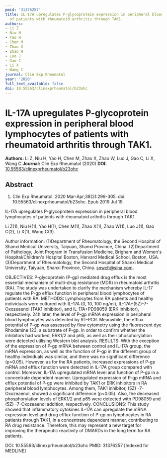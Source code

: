 ```yaml
---
pmid: '31376257'
title: IL-17A upregulates P-glycoprotein expression in peripheral blood lymphocytes
  of patients with rheumatoid arthritis through TAK1.
authors:
- Li Z
- Niu H
- Yao H
- Chen M
- Zhao X
- Zhao W
- Luo J
- Gao C
- Li X
- Wang C
journal: Clin Exp Rheumatol
year: '2020'
full_text_available: false
doi: 10.55563/clinexprheumatol/b23ohc
---
```


# IL-17A upregulates P-glycoprotein expression in peripheral blood lymphocytes of patients with rheumatoid arthritis through TAK1.
**Authors:** Li Z, Niu H, Yao H, Chen M, Zhao X, Zhao W, Luo J, Gao C, Li X, Wang C
**Journal:** Clin Exp Rheumatol (2020)
**DOI:** [10.55563/clinexprheumatol/b23ohc](https://doi.org/10.55563/clinexprheumatol/b23ohc)

## Abstract

1. Clin Exp Rheumatol. 2020 Mar-Apr;38(2):299-305. doi: 
10.55563/clinexprheumatol/b23ohc. Epub 2019 Jul 19.

IL-17A upregulates P-glycoprotein expression in peripheral blood lymphocytes of 
patients with rheumatoid arthritis through TAK1.

Li Z(1), Niu H(1), Yao H(1), Chen M(1), Zhao X(1), Zhao W(1), Luo J(1), Gao 
C(2), Li X(1), Wang C(3).

Author information:
(1)Department of Rheumatology, the Second Hospital of Shanxi Medical University, 
Taiyuan, Shanxi Province, China.
(2)Department of Pathology, Joint Program in Transfusion Medicine, Brigham and 
Women's Hospital/Children's Hospital Boston, Harvard Medical School, Boston, 
USA.
(3)Department of Rheumatology, the Second Hospital of Shanxi Medical University, 
Taiyuan, Shanxi Province, China. snwch@sina.com.

OBJECTIVES: P-glycoprotein (P-gp) mediated drug efflux is the most essential 
mechanism of multi-drug resistance (MDR) in rheumatoid arthritis (RA). The study 
was undertaken to clarify the mechanism whereby IL-17 regulate the P-gp efflux 
function in peripheral blood lymphocytes of patients with RA.
METHODS: Lymphocytes from RA patients and healthy individuals were cultured with 
IL-17A (0, 10, 100 ng/ml), IL-17A+(5Z)-7-Oxozeaenol (TAK1 inhibitor), and 
IL-17A+PD98059 (ERK inhibitor), respectively. 24h later, the level of P-gp mRNA 
expression in peripheral blood lymphocytes was detected by RT-PCR. Meanwhile, 
the efflux potential of P-gp was assessed by flow cytometry using the 
fluorescent dye Rhodamine 123, a substrate of P-gp. In order to confirm whether 
the inhibitors had worked, ERK1/2 and p65, as well as their phosphorylation were 
detected utilising Western blot analysis.
RESULTS: With the exception of the expression of P-gp mRNA between control and 
IL-17A group, the mRNA expression, as well as the function of P-gp in the 
different group of healthy individuals was similar, and there was no significant 
difference (p>0.05). However, as for the RA patients, increased expressions of 
P-gp mRNA and efflux function were detected in IL-17A group compared with 
control. Moreover, IL-17A upregulated mRNA level and function of P-gp in a 
concentrate dependent manner. Upregulated expression of P-gp mRNA and efflux 
potential of P-gp were inhibited by TAK1 or ERK inhibitors in RA peripheral 
blood lymphocytes. Among them, TAK1 inhibitor, (5Z) -7-Oxozeaenol, showed a 
significant difference (p<0.05). Also, the decreased phosphorylation levels of 
ERK1/2 and p65 were detected with PD98059 and (5Z) -7-Oxozeaenol addition, 
respectively.
CONCLUSIONS: This study showed that inflammatory cytokines IL-17A can upregulate 
the mRNA expression level and drug efflux function of P-gp on lymphocytes in RA 
patients through TAK1, in a concentrate dependent manner, contributing to RA 
drug resistance. Therefore, this may represent a new target for improving the 
therapeutic reactivity of DMARDs in the long term for RA patients.

DOI: 10.55563/clinexprheumatol/b23ohc
PMID: 31376257 [Indexed for MEDLINE]
